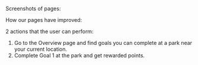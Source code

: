 
Screenshots of pages:

How our pages have improved:


2 actions that the user can perform: 
1) Go to the Overview page and find goals you can complete at a park near your current location.
2) Complete Goal 1 at the park and get rewarded points.
